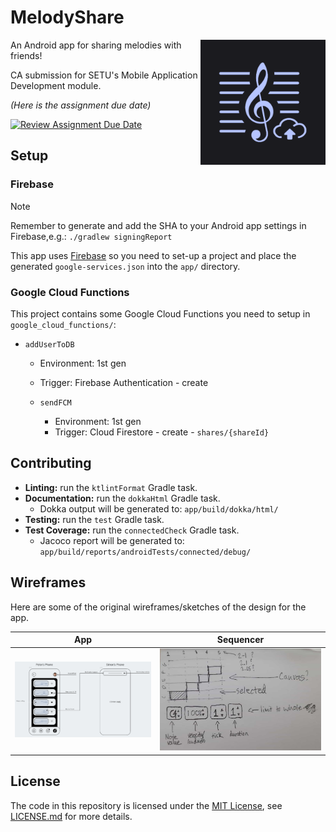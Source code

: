 # MelodyShare

<img align="right" alt="App logo" width="200px" src="app/src/main/ic_launcher-playstore.png" />

An Android app for sharing melodies with friends!

CA submission for SETU's Mobile Application Development module.

_(Here is the assignment due date)_

[![Review Assignment Due Date](https://classroom.github.com/assets/deadline-readme-button-24ddc0f5d75046c5622901739e7c5dd533143b0c8e959d652212380cedb1ea36.svg)](https://classroom.github.com/a/ZX5kW5CC)

## Setup

### Firebase

> [!NOTE]
> Remember to generate and add the SHA to your Android app settings in Firebase,e.g.:
> `./gradlew signingReport`

This app uses [Firebase](https://firebase.google.com/) so you need to set-up a project and place the generated `google-services.json` into the `app/` directory.

### Google Cloud Functions

This project contains some Google Cloud Functions you need to setup in `google_cloud_functions/`:

- `addUserToDB`
    - Environment: 1st gen
    - Trigger: Firebase Authentication - create

  - `sendFCM`
    - Environment: 1st gen
    - Trigger: Cloud Firestore - create - `shares/{shareId}`

## Contributing

- **Linting:** run the `ktlintFormat` Gradle task.
- **Documentation:** run the `dokkaHtml` Gradle task.
  - Dokka output will be generated to: `app/build/dokka/html/` 
- **Testing:** run the `test` Gradle task.
- **Test Coverage:** run the `connectedCheck` Gradle task.
  - Jacoco report will be generated to: `app/build/reports/androidTests/connected/debug/`

## Wireframes

Here are some of the original wireframes/sketches of the design for the app.

|                         App                         |                                Sequencer                                |
|:---------------------------------------------------:|:-----------------------------------------------------------------------:|
| ![app_wireframe.png](.github/img/app_wireframe.png) | ![melody-sequencer-sketch.jpg](.github/img/melody-sequencer-sketch.jpg) |

## License

The code in this repository is licensed under the [MIT License](https://opensource.org/license/mit), see [LICENSE.md](./LICENSE.md) for more details.
